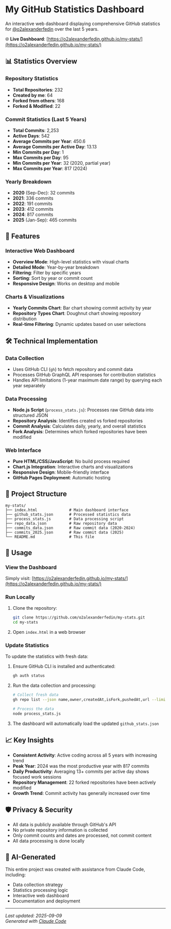 # My GitHub Statistics Dashboard

An interactive web dashboard displaying comprehensive GitHub statistics for [@o2alexanderfedin](https://github.com/o2alexanderfedin) over the last 5 years.

🌐 **Live Dashboard**: [https://o2alexanderfedin.github.io/my-stats/](https://o2alexanderfedin.github.io/my-stats/)

## 📊 Statistics Overview

### Repository Statistics
- **Total Repositories**: 232
- **Created by me**: 64
- **Forked from others**: 168
- **Forked & Modified**: 22

### Commit Statistics (Last 5 Years)
- **Total Commits**: 2,253
- **Active Days**: 542
- **Average Commits per Year**: 450.6
- **Average Commits per Active Day**: 13.13
- **Min Commits per Day**: 1
- **Max Commits per Day**: 95
- **Min Commits per Year**: 32 (2020, partial year)
- **Max Commits per Year**: 817 (2024)

### Yearly Breakdown
- **2020** (Sep-Dec): 32 commits
- **2021**: 336 commits
- **2022**: 191 commits
- **2023**: 412 commits
- **2024**: 817 commits
- **2025** (Jan-Sep): 465 commits

## 🚀 Features

### Interactive Web Dashboard
- **Overview Mode**: High-level statistics with visual charts
- **Detailed Mode**: Year-by-year breakdown
- **Filtering**: Filter by specific years
- **Sorting**: Sort by year or commit count
- **Responsive Design**: Works on desktop and mobile

### Charts & Visualizations
- **Yearly Commits Chart**: Bar chart showing commit activity by year
- **Repository Types Chart**: Doughnut chart showing repository distribution
- **Real-time Filtering**: Dynamic updates based on user selections

## 🛠️ Technical Implementation

### Data Collection
- Uses GitHub CLI (`gh`) to fetch repository and commit data
- Processes GitHub GraphQL API responses for contribution statistics
- Handles API limitations (1-year maximum date range) by querying each year separately

### Data Processing
- **Node.js Script** (`process_stats.js`): Processes raw GitHub data into structured JSON
- **Repository Analysis**: Identifies created vs forked repositories
- **Commit Analysis**: Calculates daily, yearly, and overall statistics
- **Fork Analysis**: Determines which forked repositories have been modified

### Web Interface
- **Pure HTML/CSS/JavaScript**: No build process required
- **Chart.js Integration**: Interactive charts and visualizations
- **Responsive Design**: Mobile-friendly interface
- **GitHub Pages Deployment**: Automatic hosting

## 📁 Project Structure

```
my-stats/
├── index.html              # Main dashboard interface
├── github_stats.json       # Processed statistics data
├── process_stats.js        # Data processing script
├── repo_data.json          # Raw repository data
├── commits_data.json       # Raw commit data (2020-2024)
├── commits_2025.json       # Raw commit data (2025)
└── README.md               # This file
```

## 🔧 Usage

### View the Dashboard
Simply visit: [https://o2alexanderfedin.github.io/my-stats/](https://o2alexanderfedin.github.io/my-stats/)

### Run Locally
1. Clone the repository:
   ```bash
   git clone https://github.com/o2alexanderfedin/my-stats.git
   cd my-stats
   ```

2. Open `index.html` in a web browser

### Update Statistics
To update the statistics with fresh data:

1. Ensure GitHub CLI is installed and authenticated:
   ```bash
   gh auth status
   ```

2. Run the data collection and processing:
   ```bash
   # Collect fresh data
   gh repo list --json name,owner,createdAt,isFork,pushedAt,url --limit 1000 > repo_data.json
   
   # Process the data
   node process_stats.js
   ```

3. The dashboard will automatically load the updated `github_stats.json`

## 📈 Key Insights

- **Consistent Activity**: Active coding across all 5 years with increasing trend
- **Peak Year**: 2024 was the most productive year with 817 commits
- **Daily Productivity**: Averaging 13+ commits per active day shows focused work sessions
- **Repository Management**: 22 forked repositories have been actively modified
- **Growth Trend**: Commit activity has generally increased over time

## 🛡️ Privacy & Security

- All data is publicly available through GitHub's API
- No private repository information is collected
- Only commit counts and dates are processed, not commit content
- All data processing is done locally

## 🤖 AI-Generated

This entire project was created with assistance from Claude Code, including:
- Data collection strategy
- Statistics processing logic  
- Interactive web dashboard
- Documentation and deployment

---

*Last updated: 2025-09-09*  
*Generated with [Claude Code](https://claude.ai/code)*
